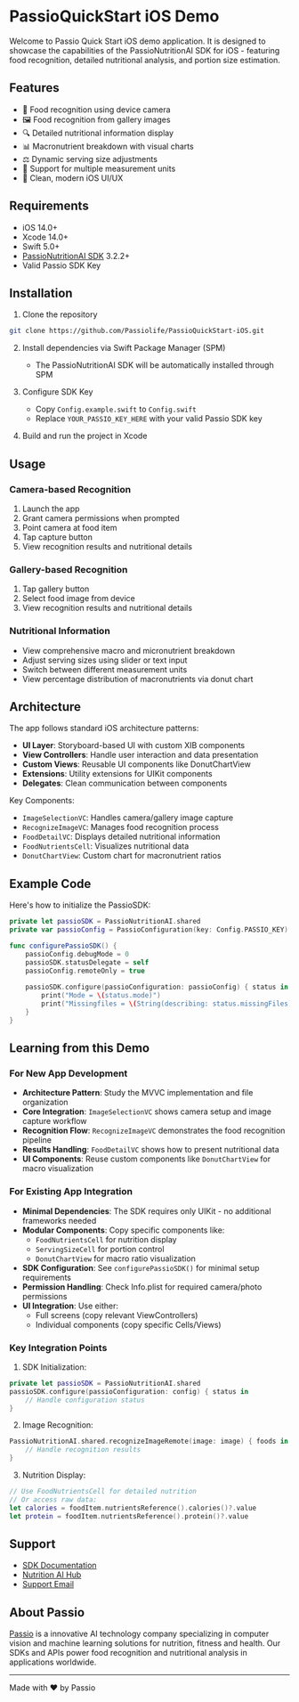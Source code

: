 # PassioQuickStart iOS Demo

Welcome to Passio Quick Start iOS demo application. It is designed to showcase the capabilities of the PassioNutritionAI SDK for iOS - featuring food recognition, detailed nutritional analysis, and portion size estimation.

## Features

- 📸 Food recognition using device camera
- 🖼️ Food recognition from gallery images  
- 🔍 Detailed nutritional information display
- 📊 Macronutrient breakdown with visual charts
- ⚖️ Dynamic serving size adjustments
- 🎯 Support for multiple measurement units
- 📱 Clean, modern iOS UI/UX

## Requirements

- iOS 14.0+
- Xcode 14.0+
- Swift 5.0+
- [PassioNutritionAI SDK](https://github.com/Passiolife/Passio-Nutrition-AI-iOS-SDK-Distribution) 3.2.2+
- Valid Passio SDK Key

## Installation

1. Clone the repository

  ```bash
  git clone https://github.com/Passiolife/PassioQuickStart-iOS.git
  ```

2. Install dependencies via Swift Package Manager (SPM)
   - The PassioNutritionAI SDK will be automatically installed through SPM

3. Configure SDK Key
   - Copy `Config.example.swift` to `Config.swift`
   - Replace `YOUR_PASSIO_KEY_HERE` with your valid Passio SDK key

4. Build and run the project in Xcode

## Usage

### Camera-based Recognition
1. Launch the app
2. Grant camera permissions when prompted
3. Point camera at food item
4. Tap capture button
5. View recognition results and nutritional details

### Gallery-based Recognition
1. Tap gallery button
2. Select food image from device
3. View recognition results and nutritional details

### Nutritional Information
- View comprehensive macro and micronutrient breakdown
- Adjust serving sizes using slider or text input
- Switch between different measurement units
- View percentage distribution of macronutrients via donut chart

## Architecture

The app follows standard iOS architecture patterns:

- **UI Layer**: Storyboard-based UI with custom XIB components
- **View Controllers**: Handle user interaction and data presentation
- **Custom Views**: Reusable UI components like DonutChartView
- **Extensions**: Utility extensions for UIKit components
- **Delegates**: Clean communication between components

Key Components:
- `ImageSelectionVC`: Handles camera/gallery image capture
- `RecognizeImageVC`: Manages food recognition process
- `FoodDetailVC`: Displays detailed nutritional information
- `FoodNutrientsCell`: Visualizes nutritional data
- `DonutChartView`: Custom chart for macronutrient ratios

## Example Code

Here's how to initialize the PassioSDK:

  ```swift
  private let passioSDK = PassioNutritionAI.shared
  private var passioConfig = PassioConfiguration(key: Config.PASSIO_KEY)
  
  func configurePassioSDK() {
      passioConfig.debugMode = 0
      passioSDK.statusDelegate = self
      passioConfig.remoteOnly = true
      
      passioSDK.configure(passioConfiguration: passioConfig) { status in
          print("Mode = \(status.mode)")
          print("Missingfiles = \(String(describing: status.missingFiles))")
      }
  }
  ```

## Learning from this Demo

### For New App Development
- **Architecture Pattern**: Study the MVVC implementation and file organization
- **Core Integration**: `ImageSelectionVC` shows camera setup and image capture workflow
- **Recognition Flow**: `RecognizeImageVC` demonstrates the food recognition pipeline
- **Results Handling**: `FoodDetailVC` shows how to present nutritional data
- **UI Components**: Reuse custom components like `DonutChartView` for macro visualization

### For Existing App Integration
- **Minimal Dependencies**: The SDK requires only UIKit - no additional frameworks needed
- **Modular Components**: Copy specific components like:
  - `FoodNutrientsCell` for nutrition display
  - `ServingSizeCell` for portion control
  - `DonutChartView` for macro ratio visualization
- **SDK Configuration**: See `configurePassioSDK()` for minimal setup requirements
- **Permission Handling**: Check Info.plist for required camera/photo permissions
- **UI Integration**: Use either:
  - Full screens (copy relevant ViewControllers)
  - Individual components (copy specific Cells/Views)

### Key Integration Points
1. SDK Initialization:
  ```swift
  private let passioSDK = PassioNutritionAI.shared
  passioSDK.configure(passioConfiguration: config) { status in
      // Handle configuration status
  }
  ```

2. Image Recognition:
  ```swift
  PassioNutritionAI.shared.recognizeImageRemote(image: image) { foods in
      // Handle recognition results
  }
  ```

3. Nutrition Display:
  ```swift
  // Use FoodNutrientsCell for detailed nutrition
  // Or access raw data:
  let calories = foodItem.nutrientsReference().calories()?.value
  let protein = foodItem.nutrientsReference().protein()?.value
  ```

## Support

- [SDK Documentation](https://passio.gitbook.io/nutrition-ai)
- [Nutrition AI Hub](https://passio.gitbook.io/nutrition-ai-hub)
- [Support Email](admin@passiolife.com)

## About Passio

[Passio](https://passio.ai) is a innovative AI technology company specializing in computer vision and machine learning solutions for nutrition, fitness and health. Our SDKs and APIs power food recognition and nutritional analysis in applications worldwide.

---

Made with ❤️ by Passio 